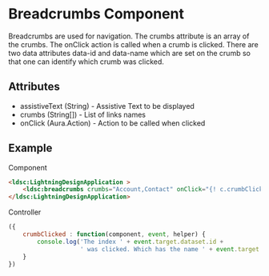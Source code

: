 # Breadcrumbs Component

Breadcrumbs are used for navigation. The crumbs attribute is an array of the crumbs. The onClick action is called when a crumb is clicked. There are two data attributes data-id and data-name which are set on the crumb so that one can identify which crumb was clicked.

## Attributes
- assistiveText (String) - Assistive Text to  be displayed
- crumbs (String[]) - List of links names
- onClick (Aura.Action) - Action to be called when clicked

## Example

Component
```html
<ldsc:LightningDesignApplication >
	<ldsc:breadcrumbs crumbs="Account,Contact" onClick="{! c.crumbClicked }" />
</ldsc:LightningDesignApplication>
```

Controller
```js
({
	crumbClicked : function(component, event, helper) {
		console.log('The index ' + event.target.dataset.id +
                    ' was clicked. Which has the name ' + event.target.dataset.name + '.');
	}
})
```
